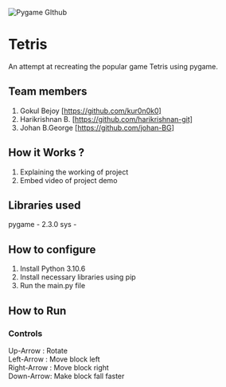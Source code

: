 
![Pygame GIthub](https://user-images.githubusercontent.com/64391274/229285417-80d68655-4282-4a33-87a2-20723c8dfcb0.png)



# Tetris
An attempt at recreating the popular game Tetris using pygame.
## Team members
1. Gokul Bejoy [https://github.com/kur0n0k0]
2. Harikrishnan B. [https://github.com/harikrishnan-git]
3. Johan B.George [https://github.com/johan-BG]
## How it Works ?
1. Explaining the working of project
2. Embed video of project demo
## Libraries used
pygame - 2.3.0
sys - 
## How to configure
1. Install Python 3.10.6
2. Install necessary libraries using pip
3. Run the main.py file
## How to Run
### Controls
Up-Arrow : Rotate <br>
Left-Arrow : Move block left <br>
Right-Arrow : Move block right <br>
Down-Arrow: Make block fall faster <br>
